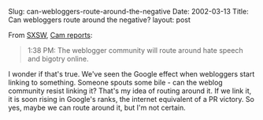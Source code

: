 Slug: can-webloggers-route-around-the-negative
Date: 2002-03-13
Title: Can webloggers route around the negative?
layout: post

From <a href="http://www.sxsw.com/">SXSW</a>, <a href="http://www.camworld.com/journal/2002/03/#12">Cam reports</a>:
<blockquote>1:38 PM: The weblogger community will route around hate speech and bigotry online.</blockquote>
I wonder if that&#39;s true. We&#39;ve seen the Google effect when webloggers start linking to something. Someone spouts some bile - can the weblog community resist linking it? That&#39;s my idea of routing around it. If we link it, it is soon rising in  Google&#39;s ranks, the internet equivalent of a PR victory. So yes, maybe we can route around it, but I&#39;m not certain.

